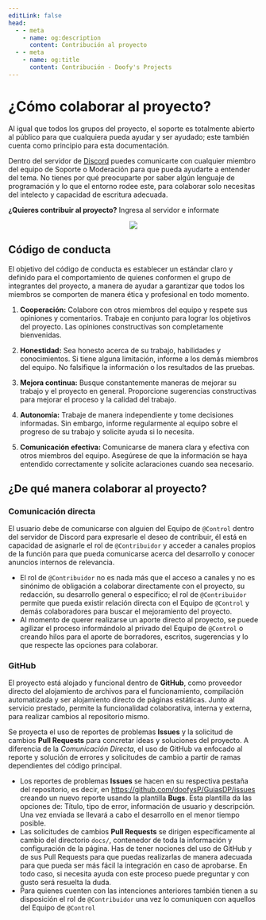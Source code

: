 ```yaml
---
editLink: false
head:
  - - meta
    - name: og:description
      content: Contribución al proyecto
  - - meta
    - name: og:title
      content: Contribución - Doofy's Projects
---
```

# ¿Cómo colaborar al proyecto?

Al igual que todos los grupos del proyecto, el soporte es totalmente abierto al público para que cualquiera pueda ayudar y ser ayudado; este también cuenta como principio para esta documentación.

Dentro del servidor de [Discord](https://discord.gg/doofy-s-projects-704042607600205956) puedes comunicarte con cualquier miembro del equipo de Soporte o Moderación para que pueda ayudarte a entender del tema. No tienes por qué preocuparte por saber algún lenguaje de programación y lo que el entorno rodee este, para colaborar solo necesitas del intelecto y capacidad de escritura adecuada.

**¿Quieres contribuir al proyecto?** Ingresa al servidor e informate

<div align="center"> 
  <a href="https://discord.gg/QA6mujKXhX" target="_blank"><img src="https://invidget.switchblade.xyz/QA6mujKXhX/?language=es"></a>
</div>

## Código de conducta

El objetivo del código de conducta es establecer un estándar claro y definido para el comportamiento de quienes conformen el grupo de integrantes del proyecto, a manera de ayudar a garantizar que todos los miembros se comporten de manera ética y profesional en todo momento.

1. **Cooperación:** Colabore con otros miembros del equipo y respete sus opiniones y comentarios. Trabaje en conjunto para lograr los objetivos del proyecto. Las opiniones constructivas son completamente bienvenidas.

2. **Honestidad:** Sea honesto acerca de su trabajo, habilidades y conocimientos. Si tiene alguna limitación, informe a los demás miembros del equipo. No falsifique la información o los resultados de las pruebas.

3. **Mejora continua:** Busque constantemente maneras de mejorar su trabajo y el proyecto en general. Proporcione sugerencias constructivas para mejorar el proceso y la calidad del trabajo.

4. **Autonomía:** Trabaje de manera independiente y tome decisiones informadas. Sin embargo, informe regularmente al equipo sobre el progreso de su trabajo y solicite ayuda si lo necesita.

5. **Comunicación efectiva:** Comunicarse de manera clara y efectiva con otros miembros del equipo. Asegúrese de que la información se haya entendido correctamente y solicite aclaraciones cuando sea necesario.

## ¿De qué manera colaborar al proyecto?

### Comunicación directa
El usuario debe de comunicarse con alguien del Equipo de `@Control` dentro del servidor de Discord para expresarle el deseo de contribuir, él está en capacidad de asignarle el rol de `@Contribuidor` y acceder a canales propios de la función para que pueda comunicarse acerca del desarrollo y conocer anuncios internos de relevancia.

+ El rol de `@Contribuidor` no es nada más que el acceso a canales y no es sinónimo de obligación a colaborar directamente con el proyecto, su redacción, su desarrollo general o especifico; el rol de `@Contribuidor` permite que pueda existir relación directa con el Equipo de `@Control` y demás colaboradores para buscar el mejoramiento del proyecto.
+ Al momento de querer realizarse un aporte directo al proyecto, se puede agilizar el proceso informándolo al privado del Equipo de `@Control` o creando hilos para el aporte de borradores, escritos, sugerencias y lo que respecte las opciones para colaborar.

### GitHub
El proyecto está alojado y funcional dentro de **GitHub**, como proveedor directo del alojamiento de archivos para el funcionamiento, compilación automatizada y ser alojamiento directo de páginas estáticas. Junto al servicio prestado, permite la funcionalidad colaborativa, interna y externa, para realizar cambios al repositorio mismo.

Se proyecta el uso de reportes de problemas **Issues** y la solicitud de cambios **Pull Requests** para concretar ideas y soluciones del proyecto. A diferencia de la *Comunicación Directa*, el uso de GitHub va enfocado al reporte y solución de errores y solicitudes de cambio a partir de ramas dependientes del código principal.

+ Los reportes de problemas **Issues** se hacen en su respectiva pestaña del repositorio, es decir, en https://github.com/doofysP/GuiasDP/issues creando un nuevo reporte usando la plantilla **Bugs**. Esta plantilla da las opciones de: Título, tipo de error, información de usuario y descripción. Una vez enviada se llevará a cabo el desarrollo en el menor tiempo posible.
+ Las solicitudes de cambios **Pull Requests** se dirigen específicamente al cambio del directorio `docs/`, contenedor de toda la información y configuración de la página. Has de tener nociones del uso de GitHub y de sus Pull Requests para que puedas realizarlas de manera adecuada para que pueda ser más fácil la integración en caso de aprobarse. En todo caso, si necesita ayuda con este proceso puede preguntar y con gusto será resuelta la duda.
+ Para quienes cuenten con las intenciones anteriores también tienen a su disposición el rol de `@Contribuidor` una vez lo comuniquen con aquellos del Equipo de `@Control`
